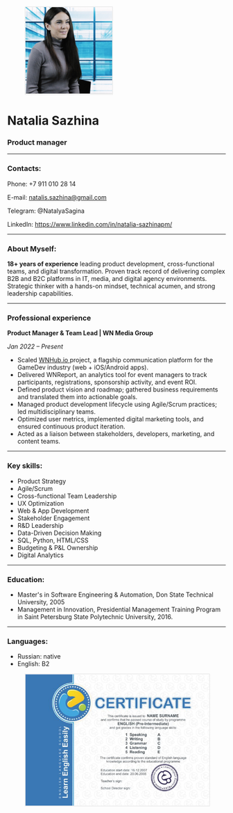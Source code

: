 <figure>
  <img
    src="sazhina-photo.jpg"
    alt="Natalia Sazhina"
    style="border: 2px solid #eeeeee; border-radius: 2px;">
</figure> 

# Natalia Sazhina
### Product manager
********* 

### Contacts:
Phone: +7 911 010 28 14

E-mail: natalis.sazhina@gmail.com

Telegram: @NatalyaSagina

LinkedIn: https://www.linkedin.com/in/natalia-sazhinapm/

********* 

### About Myself:
**18+ years of experience** leading product development, cross-functional teams,
and digital transformation. Proven track record of delivering complex B2B and
B2C platforms in IT, media, and digital agency environments. Strategic thinker
with a hands-on mindset, technical acumen, and strong leadership capabilities.

********* 
### Professional experience

**Product Manager & Team Lead | WN Media Group**

_Jan 2022 – Present_

* Scaled [WNHub.io ](WNHub.io)
 project, a flagship communication platform for the
GameDev industry (web + iOS/Android apps).
* Delivered WNReport, an analytics tool for event managers to track
participants, registrations, sponsorship activity, and event ROI.
* Defined product vision and roadmap; gathered business requirements and
translated them into actionable goals.
* Managed product development lifecycle using Agile/Scrum practices; led
multidisciplinary teams.
* Optimized user metrics, implemented digital marketing tools, and ensured
continuous product iteration.
* Acted as a liaison between stakeholders, developers, marketing, and
content teams.


********* 
### Key skills:
* Product Strategy
* Agile/Scrum
* Cross-functional Team Leadership
* UX Optimization
* Web & App Development
* Stakeholder Engagement
* R&D Leadership
* Data-Driven Decision Making
* SQL, Python,  HTML/CSS
* Budgeting & P&L Ownership
* Digital Analytics


********* 
### Education:
* Master's in Software Engineering & Automation, Don State Technical
University, 2005
* Management in Innovation, Presidential Management Training Program in
Saint Petersburg State Polytechnic University, 2016.


********* 
### Languages:
* Russian: native
* English: B2
<figure>
  <img
    src="Certificate-Web.jpg"
    alt="Natalia Sazhina Certificate"
    style="border: 2px solid #eeeeee; border-radius: 2px;">
</figure> 








